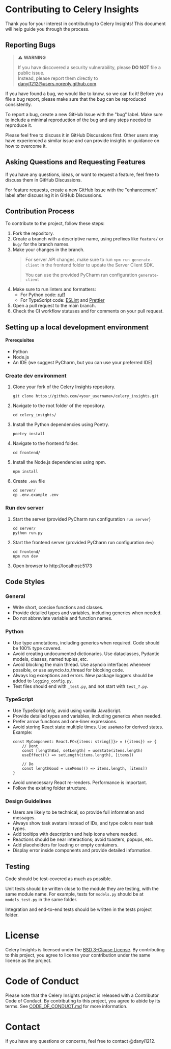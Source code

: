 # Contributing to Celery Insights

Thank you for your interest in contributing to Celery Insights! This document will help guide you through the process.

## Reporting Bugs

> :warning: **WARNING**
> 
> If you have discovered a security vulnerability, please **DO NOT** file a public issue.  
> Instead, please report them directly to danyi1212@users.noreply.github.com.

If you have found a bug, we would like to know, so we can fix it! Before you file a bug report, please make sure that
the bug
can be reproduced consistently.

To report a bug, create a new GitHub Issue with the "bug" label. Make sure to include a minimal reproduction of the bug
and any steps needed to reproduce it.

Please feel free to discuss it in GitHub Discussions first. Other users may have experienced a similar issue and can
provide insights or guidance on how to overcome it.

## Asking Questions and Requesting Features

If you have any questions, ideas, or want to request a feature, feel free to discuss them in GitHub Discussions.

For feature requests, create a new GitHub Issue with the "enhancement" label after discussing it in GitHub Discussions.

## Contribution Process

To contribute to the project, follow these steps:

1. Fork the repository.
2. Create a branch with a descriptive name, using prefixes like `feature/` or `bug/` for the branch names.
3. Make your changes in the branch.
   > For server API changes, make sure to run `npm run generate-client` in the frontend folder to update the Server
   Client SDK.
   >
   > You can use the provided PyCharm run configuration `generate-client`
4. Make sure to run linters and formatters:
   - For Python code: [ruff](https://github.com/charliermarsh/ruff)
   - For TypeScript code: [ESLint](https://eslint.org/) and [Prettier](https://prettier.io/)
5. Open a pull request to the main branch.
6. Check the CI workflow statuses and for comments on your pull request.

## Setting up a local development environment

#### Prerequisites

- Python
- Node.js
- An IDE (we suggest PyCharm, but you can use your preferred IDE)

### Create dev environment

1. Clone your fork of the Celery Insights repository.
    ```shell
    git clone https://github.com/<your_username>/celery_insights.git
    ```
2. Navigate to the root folder of the repository.
    ```shell
    cd celery_insights/
    ```
3. Install the Python dependencies using Poetry.
    ```shell
    poetry install
    ```
4. Navigate to the frontend folder.
    ```shell
    cd frontend/
    ```
5. Install the Node.js dependencies using npm.
    ```shell
    npm install
    ``` 
6. Create `.env` file
    ```shell
   cd server/
   cp .env.example .env

### Run dev server

1. Start the server (provided PyCharm run configuration `run server`)
    ```shell
   cd server/
   python run.py
   ```
2. Start the frontend server (provided PyCharm run configuration `dev`)
    ```shell
   cd frontend/
   npm run dev
   ```
3. Open browser to http://localhost:5173

## Code Styles

### General

- Write short, concise functions and classes.
- Provide detailed types and variables, including generics when needed.
- Do not abbreviate variable and function names.

### Python

- Use type annotations, including generics when required. Code should be 100% type covered.
- Avoid creating undocumented dictionaries. Use dataclasses, Pydantic models, classes, named tuples, etc.
- Avoid blocking the main thread. Use asyncio interfaces whenever possible, or use asyncio.to_thread for blocking code.
- Always log exceptions and errors. New package loggers should be added to `logging_config.py`.
- Test files should end with `_test.py`, and not start with `test_?.py`.

### TypeScript

- Use TypeScript only, avoid using vanilla JavaScript.
- Provide detailed types and variables, including generics when needed.
- Prefer arrow functions and one-liner expressions.
- Avoid storing React state multiple times. Use `useMemo` for derived states. Example:
    ```tsx
    const MyComponent: React.FC<{items: string[]}> = ({items}) => {
        // Dont
        const [lengthBad, setLength] = useState(items.length)
        useEffect(() => setLength(items.length), [items])
        
        // Do
        const lengthGood = useMemo(() => items.length, [items])
    } 
    ```
- Avoid unnecessary React re-renders. Performance is important.
- Follow the existing folder structure.

### Design Guidelines

- Users are likely to be technical, so provide full information and messages.
- Always show task avatars instead of IDs, and type colors near task types.
- Add tooltips with description and help icons where needed.
- Reactions should be near interactions; avoid toasters, popups, etc.
- Add placeholders for loading or empty containers.
- Display error inside components and provide detailed information.

## Testing

Code should be test-covered as much as possible.

Unit tests should be written close to the module they are testing, with the same module name.
For example, tests for `models.py` should be at `models_test.py` in the same folder.

Integration and end-to-end tests should be written in the tests project folder.

# License

Celery Insights is licensed under the [BSD 3-Clause License](LICENSE).
By contributing to this project, you agree to license your contribution under the same license as the project.

# Code of Conduct

Please note that the Celery Insights project is released with a Contributor Code of Conduct. By contributing to this
project, you agree to abide by its terms. See [CODE_OF_CONDUCT.md](CODE_OF_CONDUCT.md) for more information.

# Contact

If you have any questions or concerns, feel free to contact @danyi1212.
